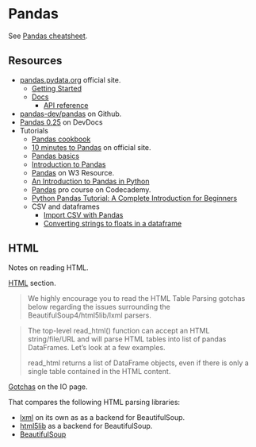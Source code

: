 # Pandas

See [Pandas cheatsheet](https://github.com/MichaelCurrin/cheatsheets/blob/master/cheatsheets/python_libraries/pandas.md).


## Resources

- [pandas.pydata.org](https://pandas.pydata.org/) official site. 
	- [Getting Started](https://pandas.pydata.org/docs/getting_started/index.html)
	- [Docs](https://pandas.pydata.org/docs/)
		- [API reference](https://pandas.pydata.org/docs/reference/index.html)
- [pandas-dev/pandas](https://github.com/pandas-dev/pandas) on Github.
- [Pandas 0.25](https://devdocs.io/pandas~0.25/) on DevDocs
- Tutorials
	- [Pandas cookbook](https://pandas.pydata.org/pandas-docs/stable/cookbook.html#)
	- [10 minutes to Pandas](https://pandas.pydata.org/pandas-docs/stable/getting_started/10min.html) on official site.
	- [Pandas basics](https://www.learnpython.org/en/Pandas_Basics)
	- [Introduction to Pandas](http://pythonforengineers.com/introduction-to-pandas/)
	- [Pandas](https://www.w3resource.com/pandas/index.php) on W3 Resource. 
	- [An Introduction to Pandas in Python](https://towardsdatascience.com/an-introduction-to-pandas-in-python-b06d2dd51aba)
	- [Pandas](https://www.codecademy.com/learn/data-processing-pandas/modules/dspath-intro-pandas) pro course on Codecademy.
	- [Python Pandas Tutorial: A Complete Introduction for Beginners](https://www.learndatasci.com/tutorials/python-pandas-tutorial-complete-introduction-for-beginners/)
	- CSV and dataframes
		- [Import CSV with Pandas](https://chrisalbon.com/python/data_wrangling/pandas_dataframe_importing_csv/)
		- [Converting strings to floats in a dataframe](https://stackoverflow.com/questions/16729483/converting-strings-to-floats-in-a-dataframe)


## HTML

Notes on reading HTML.

[HTML](https://pandas.pydata.org/docs/user_guide/io.html#html) section.

> We highly encourage you to read the HTML Table Parsing gotchas below regarding the issues surrounding the BeautifulSoup4/html5lib/lxml parsers.

> The top-level read_html() function can accept an HTML string/file/URL and will parse HTML tables into list of pandas DataFrames. Let’s look at a few examples.
>
> read_html returns a list of DataFrame objects, even if there is only a single table contained in the HTML content.

[Gotchas](https://pandas.pydata.org/docs/user_guide/io.html#io-html-gotchas) on the IO page.

That compares the following HTML parsing libraries:

- [lxml](https://lxml.de/) on its own as as a backend for BeautifulSoup.
- [html5lib](https://github.com/html5lib/html5lib-python) as a backend for BeautifulSoup.
- [BeautifulSoup](https://www.crummy.com/software/BeautifulSoup)

